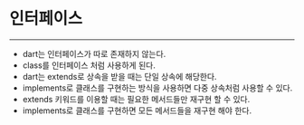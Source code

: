 # 인터페이스

---

- dart는 인터페이스가 따로 존재하지 않는다.
- class를 인터페이스 처럼 사용하게 된다.
- dart는 extends로 상속을 받을 때는 단일 상속에 해당한다.
- implements로 클래스를 구현하는 방식을 사용하면 다중 상속처럼 사용할 수 있다.
- extends 키워드를 이용할 때는 필요한 메서드들만 재구현 할 수 있다.
- implements로 클래스를 구현하면 모든 메서드들을 재구현 해야 한다.